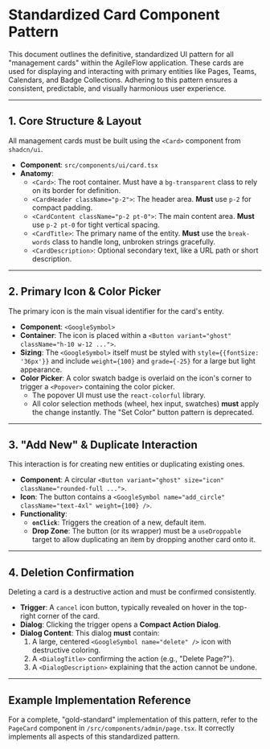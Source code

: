 
# Standardized Card Component Pattern

This document outlines the definitive, standardized UI pattern for all "management cards" within the AgileFlow application. These cards are used for displaying and interacting with primary entities like Pages, Teams, Calendars, and Badge Collections. Adhering to this pattern ensures a consistent, predictable, and visually harmonious user experience.

---

## 1. Core Structure & Layout

All management cards must be built using the `<Card>` component from `shadcn/ui`.

-   **Component**: `src/components/ui/card.tsx`
-   **Anatomy**:
    -   `<Card>`: The root container. Must have a `bg-transparent` class to rely on its border for definition.
    -   `<CardHeader className="p-2">`: The header area. **Must** use `p-2` for compact padding.
    -   `<CardContent className="p-2 pt-0">`: The main content area. **Must** use `p-2 pt-0` for tight vertical spacing.
    -   `<CardTitle>`: The primary name of the entity. **Must** use the `break-words` class to handle long, unbroken strings gracefully.
    -   `<CardDescription>`: Optional secondary text, like a URL path or short description.

---

## 2. Primary Icon & Color Picker

The primary icon is the main visual identifier for the card's entity.

-   **Component**: `<GoogleSymbol>`
-   **Container**: The icon is placed within a `<Button variant="ghost" className="h-10 w-12 ...">`.
-   **Sizing**: The `<GoogleSymbol>` itself must be styled with `style={{fontSize: '36px'}}` and include `weight={100}` and `grade={-25}` for a large but light appearance.
-   **Color Picker**: A color swatch badge is overlaid on the icon's corner to trigger a `<Popover>` containing the color picker.
    -   The popover UI must use the `react-colorful` library.
    -   All color selection methods (wheel, hex input, swatches) **must** apply the change instantly. The "Set Color" button pattern is deprecated.

---

## 3. "Add New" & Duplicate Interaction

This interaction is for creating new entities or duplicating existing ones.

-   **Component**: A circular `<Button variant="ghost" size="icon" className="rounded-full ...">`.
-   **Icon**: The button contains a `<GoogleSymbol name="add_circle" className="text-4xl" weight={100} />`.
-   **Functionality**:
    -   **`onClick`**: Triggers the creation of a new, default item.
    -   **Drop Zone**: The button (or its wrapper) must be a `useDroppable` target to allow duplicating an item by dropping another card onto it.

---

## 4. Deletion Confirmation

Deleting a card is a destructive action and must be confirmed consistently.

-   **Trigger**: A `cancel` icon button, typically revealed on hover in the top-right corner of the card.
-   **Dialog**: Clicking the trigger opens a **Compact Action Dialog**.
-   **Dialog Content**: This dialog **must** contain:
    1.  A large, centered `<GoogleSymbol name="delete" />` icon with destructive coloring.
    2.  A `<DialogTitle>` confirming the action (e.g., "Delete Page?").
    3.  A `<DialogDescription>` explaining that the action cannot be undone.

---

## Example Implementation Reference

For a complete, "gold-standard" implementation of this pattern, refer to the `PageCard` component in `/src/components/admin/page.tsx`. It correctly implements all aspects of this standardized pattern.
